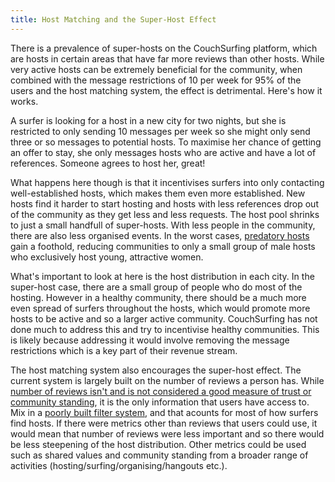 ```yaml
---
title: Host Matching and the Super-Host Effect
---
```


There is a prevalence of super-hosts on the CouchSurfing platform, which are hosts in certain areas that have far more reviews than other hosts. While very active hosts can be extremely beneficial for the community, when combined with the message restrictions of 10 per week for 95% of the users and the host matching system, the effect is detrimental. Here's how it works.

A surfer is looking for a host in a new city for two nights, but she is restricted to only sending 10 messages per week so she might only send three or so messages to potential hosts. To maximise her chance of getting an offer to stay, she only messages hosts who are active and have a lot of references. Someone agrees to host her, great! 

What happens here though is that it incentivises surfers into only contacting well-established hosts, which makes them even more established. New hosts find it harder to start hosting and hosts with less references drop out of the community as they get less and less requests. The host pool shrinks to just a small handfull of super-hosts. With less people in the community, there are also less organised events. In the worst cases, [predatory hosts](/issues/creeps-and-freeloaders) gain a foothold, reducing communities to only a small group of male hosts who exclusively host young, attractive women.

What's important to look at here is the host distribution in each city. In the super-host case, there are a small group of people who do most of the hosting. However in a healthy community, there should be a much more even spread of surfers throughout the hosts, which would promote more hosts to be active and so a larger active community. CouchSurfing has not done much to address this and try to incentivise healthy communities. This is likely because addressing it would involve removing the message restrictions which is a key part of their revenue stream.

The host matching system also encourages the super-host effect. The current system is largely built on the number of reviews a person has. While [number of reviews isn't and is not considered a good measure of trust or community standing](/issues/creeps-and-freeloaders), it is the only information that users have access to. Mix in a [poorly built filter system](/issues/the-build), and that acounts for most of how surfers find hosts. If there were metrics other than reviews that users could use, it would mean that number of reviews were less important and so there would be less steepening of the host distribution. Other metrics could be used such as shared values and community standing from a broader range of activities (hosting/surfing/organising/hangouts etc.).
